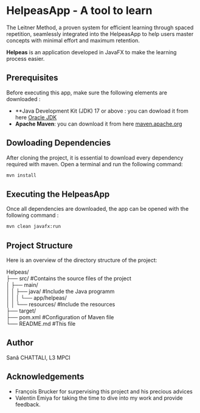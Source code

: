 # HelpeasApp - A tool to learn 
 The Leitner Method, a proven system for efficient learning through spaced repetition, seamlessly integrated into the HelpeasApp to help users master concepts with minimal effort and maximum retention.

 **Helpeas** is an application developed in JavaFX to make the learning process easier. 

## Prerequisites

Before executing this app, make sure the following elements are downloaded : 
- **Java Development Kit (JDK) 17 or above : you can dowload it from here [Oracle JDK](https://www.oracle.com/java/technologies/javase-jdk17-downloads.html)
- **Apache Maven**: you can download it from here  [maven.apache.org](https://maven.apache.org/download.cgi)

## Dowloading Dependencies 

After cloning the project, it is essential to download every dependency required with maven.
Open a terminal and run the following command:
```bash 
mvn install
```
## Executing the HelpeasApp

Once all dependencies are downloaded, the app can be opened with the following command :
```bash
mvn clean javafx:run
```
## Project Structure
Here is an overview of the directory structure of the project:

Helpeas/\
├── src/            #Contains the source files of the project\
│   ├── main/\
│   │   ├── java/           #Include the Java programm\
│   │   │   └── app/helpeas/\
│   │   └── resources/          #Include the resources\
├── target/        \
├── pom.xml         #Configuration of Maven file\
└── README.md           #This file

## Author 
Sanâ CHATTALI, L3 MPCI

## Acknowledgements
- François Brucker for surpervising this project and his precious advices
- Valentin Emiya for taking the time to dive into my work and provide feedback. 